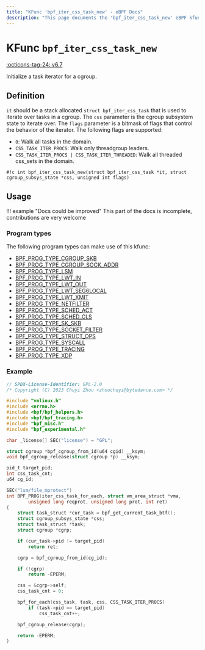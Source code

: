 ```yaml
---
title: "KFunc 'bpf_iter_css_task_new' - eBPF Docs"
description: "This page documents the 'bpf_iter_css_task_new' eBPF kfunc, including its defintion, usage, program types that can use it, and examples."
---
```

# KFunc `bpf_iter_css_task_new`

<!-- [FEATURE_TAG](bpf_iter_css_task_new) -->
[:octicons-tag-24: v6.7](https://github.com/torvalds/linux/commit/9c66dc94b62aef23300f05f63404afb8990920b4)
<!-- [/FEATURE_TAG] -->

Initialize a task iterator for a cgroup.

## Definition

`it` should be a stack allocated `struct bpf_iter_css_task` that is used to iterate over tasks in a cgroup. The `css` parameter is the cgroup subsystem state to iterate over. The `flags` parameter is a bitmask of flags that control the behavior of the iterator. The following flags are supported:

- `0`: Walk all tasks in the domain.
- `CSS_TASK_ITER_PROCS`: Walk only threadgroup leaders.
- `CSS_TASK_ITER_PROCS | CSS_TASK_ITER_THREADED`: Walk all threaded css_sets in the domain.

<!-- [KFUNC_DEF] -->
`#!c int bpf_iter_css_task_new(struct bpf_iter_css_task *it, struct cgroup_subsys_state *css, unsigned int flags)`
<!-- [/KFUNC_DEF] -->

## Usage

!!! example "Docs could be improved"
    This part of the docs is incomplete, contributions are very welcome

### Program types

The following program types can make use of this kfunc:

<!-- [KFUNC_PROG_REF] -->
- [BPF_PROG_TYPE_CGROUP_SKB](../program-type/BPF_PROG_TYPE_CGROUP_SKB.md)
- [BPF_PROG_TYPE_CGROUP_SOCK_ADDR](../program-type/BPF_PROG_TYPE_CGROUP_SOCK_ADDR.md)
- [BPF_PROG_TYPE_LSM](../program-type/BPF_PROG_TYPE_LSM.md)
- [BPF_PROG_TYPE_LWT_IN](../program-type/BPF_PROG_TYPE_LWT_IN.md)
- [BPF_PROG_TYPE_LWT_OUT](../program-type/BPF_PROG_TYPE_LWT_OUT.md)
- [BPF_PROG_TYPE_LWT_SEG6LOCAL](../program-type/BPF_PROG_TYPE_LWT_SEG6LOCAL.md)
- [BPF_PROG_TYPE_LWT_XMIT](../program-type/BPF_PROG_TYPE_LWT_XMIT.md)
- [BPF_PROG_TYPE_NETFILTER](../program-type/BPF_PROG_TYPE_NETFILTER.md)
- [BPF_PROG_TYPE_SCHED_ACT](../program-type/BPF_PROG_TYPE_SCHED_ACT.md)
- [BPF_PROG_TYPE_SCHED_CLS](../program-type/BPF_PROG_TYPE_SCHED_CLS.md)
- [BPF_PROG_TYPE_SK_SKB](../program-type/BPF_PROG_TYPE_SK_SKB.md)
- [BPF_PROG_TYPE_SOCKET_FILTER](../program-type/BPF_PROG_TYPE_SOCKET_FILTER.md)
- [BPF_PROG_TYPE_STRUCT_OPS](../program-type/BPF_PROG_TYPE_STRUCT_OPS.md)
- [BPF_PROG_TYPE_SYSCALL](../program-type/BPF_PROG_TYPE_SYSCALL.md)
- [BPF_PROG_TYPE_TRACING](../program-type/BPF_PROG_TYPE_TRACING.md)
- [BPF_PROG_TYPE_XDP](../program-type/BPF_PROG_TYPE_XDP.md)
<!-- [/KFUNC_PROG_REF] -->

### Example

```c
// SPDX-License-Identifier: GPL-2.0
/* Copyright (C) 2023 Chuyi Zhou <zhouchuyi@bytedance.com> */

#include "vmlinux.h"
#include <errno.h>
#include <bpf/bpf_helpers.h>
#include <bpf/bpf_tracing.h>
#include "bpf_misc.h"
#include "bpf_experimental.h"

char _license[] SEC("license") = "GPL";

struct cgroup *bpf_cgroup_from_id(u64 cgid) __ksym;
void bpf_cgroup_release(struct cgroup *p) __ksym;

pid_t target_pid;
int css_task_cnt;
u64 cg_id;

SEC("lsm/file_mprotect")
int BPF_PROG(iter_css_task_for_each, struct vm_area_struct *vma,
	    unsigned long reqprot, unsigned long prot, int ret)
{
	struct task_struct *cur_task = bpf_get_current_task_btf();
	struct cgroup_subsys_state *css;
	struct task_struct *task;
	struct cgroup *cgrp;

	if (cur_task->pid != target_pid)
		return ret;

	cgrp = bpf_cgroup_from_id(cg_id);

	if (!cgrp)
		return -EPERM;

	css = &cgrp->self;
	css_task_cnt = 0;

	bpf_for_each(css_task, task, css, CSS_TASK_ITER_PROCS)
		if (task->pid == target_pid)
			css_task_cnt++;

	bpf_cgroup_release(cgrp);

	return -EPERM;
}
```
